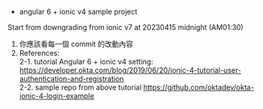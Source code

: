 * angular 6 + ionic v4 sample project

Start from downgrading from ionic v7 at 20230415 midnight (AM01:30)    
1. 你應該看每一個 commit 的改動內容
2. References:    
        2-1. tutorial Angular 6 + ionic v4 setting: https://developer.okta.com/blog/2019/06/20/ionic-4-tutorial-user-authentication-and-registration     
        2-2. sample repo from above tutorial https://github.com/oktadev/okta-ionic-4-login-example
        
